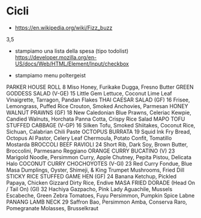 # Cicli

- https://en.wikipedia.org/wiki/Fizz_buzz

3,5

- stampiamo una lista della spesa (tipo todolist)
https://developer.mozilla.org/en-US/docs/Web/HTML/Element/Input/checkbox


- stampiamo menu poltergeist

PARKER HOUSE ROLL 8
Miso Honey, Furikake Dugga, Fresno Butter
GREEN GODDESS SALAD (V-GE) 15
Little Gem Lettuce, Coconut Lime Leaf Vinaigrette, Tarragon, Pandan Flakes
THAI CAESAR SALAD (GF) 16
Frisee, Lemongrass, Puffed Rice Crouton, Smoked Anchovies, Parmesan
HONEY WALNUT PRAWNS (GF) 18
New Caledonian Blue Prawns, Celeriac Kewpie, Candied Walnuts, Horchata Panna
Cotta, Crispy Rice Salad
MAPO TOFU STUFFED CABBAGE (V-GP) 16
Silken Tofu, Smoked Shiitakes, Coconut Rice, Sichuan, Calabrian Chili Paste
OCTOPUS BURRATA 19
Squid Ink Fry Bread, Octopus Al Pastor, Celery Leaf Chermoula, Potato Confit,
Tomatillo Mostarda
BROCCOLI BEEF RAVIOLI 24
Short Rib, Dark Soy, Brown Butter, Broccolini, Parmesano Reggiano
ORANGE CURRY BUCATINO (V) 23
Marigold Noodle, Persimmon Curry, Apple Chutney, Pepita Pistou, Delicata Halo
COCONUT CURRY CHOCHOYOTES (V-GI) 23
Red Curry Fondue, Blue Masa Dumplings, Oyster, Shimeji, & King Trumpet
Mushrooms, Fried Dill
STICKY RICE STUFFED GAME HEN (GF) 24
Banana Ketchup, Pickled Papaya, Chicken Gizzard Dirty Rice, Endive
MASA FRIED DORADE (Head On / Tail On) (GI) 32
Hachiya Gazpacho, Pink Lady Aguachile, Mussels Escabeche,
Green Zebra Tomatoes, Fuyu Persimmon, Pumpkin Spice Labne
PANANG LAMB NECK 29
Saffron Bao, Persimmon Amba, Conserva Raro, Pomegranate Molasses, Brusselkraut